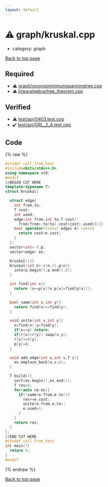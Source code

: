 ```yaml
---
layout: default
---
```


<!-- mathjax config similar to math.stackexchange -->
<script type="text/javascript" async
  src="https://cdnjs.cloudflare.com/ajax/libs/mathjax/2.7.5/MathJax.js?config=TeX-MML-AM_CHTML">
</script>
<script type="text/x-mathjax-config">
  MathJax.Hub.Config({
    TeX: { equationNumbers: { autoNumber: "AMS" }},
    tex2jax: {
      inlineMath: [ ['$','$'] ],
      processEscapes: true
    },
    "HTML-CSS": { matchFontHeight: false },
    displayAlign: "left",
    displayIndent: "2em"
  });
</script>

<script type="text/javascript" src="https://cdnjs.cloudflare.com/ajax/libs/jquery/3.4.1/jquery.min.js"></script>
<script src="https://cdn.jsdelivr.net/npm/jquery-balloon-js@1.1.2/jquery.balloon.min.js" integrity="sha256-ZEYs9VrgAeNuPvs15E39OsyOJaIkXEEt10fzxJ20+2I=" crossorigin="anonymous"></script>
<script type="text/javascript" src="../../assets/js/copy-button.js"></script>
<link rel="stylesheet" href="../../assets/css/copy-button.css" />


# :warning: graph/kruskal.cpp
* category: graph


<a href="../../index.html">Back to top page</a>



## Required
* :warning: <a href="voronoiminimumspanningtree.cpp.html">graph/voronoiminimumspanningtree.cpp</a>
* :warning: <a href="../linearalgebra/tree_theorem.cpp.html">linearalgebra/tree_theorem.cpp</a>


## Verified
* :warning: <a href="../../verify/test/aoj/0403.test.cpp.html">test/aoj/0403.test.cpp</a>
* :heavy_check_mark: <a href="../../verify/test/aoj/GRL_2_A.test.cpp.html">test/aoj/GRL_2_A.test.cpp</a>


## Code
{% raw %}
```cpp
#ifndef call_from_test
#include<bits/stdc++.h>
using namespace std;
#endif
//BEGIN CUT HERE
template<typename T>
struct Kruskal{

  struct edge{
    int from,to;
    T cost;
    int used;
    edge(int from,int to,T cost):
      from(from),to(to),cost(cost),used(0){}
    bool operator<(const edge& e) const{
      return cost<e.cost;
    }
  };
  vector<int> r,p;
  vector<edge> es;

  Kruskal(){}
  Kruskal(int n):r(n,1),p(n){
    iota(p.begin(),p.end(),0);
  }

  int find(int x){
    return (x==p[x]?x:p[x]=find(p[x]));
  }

  bool same(int x,int y){
    return find(x)==find(y);
  }

  void unite(int x,int y){
    x=find(x);y=find(y);
    if(x==y) return;
    if(r[x]<r[y]) swap(x,y);
    r[x]+=r[y];
    p[y]=x;
  }

  void add_edge(int u,int v,T c){
    es.emplace_back(u,v,c);
  }

  T build(){
    sort(es.begin(),es.end());
    T res=0;
    for(auto &e:es){
      if(!same(e.from,e.to)){
        res+=e.cost;
        unite(e.from,e.to);
        e.used=1;
      }
    }
    return res;
  }
};
//END CUT HERE
#ifndef call_from_test
int main(){
  return 0;
}
#endif

```
{% endraw %}

<a href="../../index.html">Back to top page</a>


